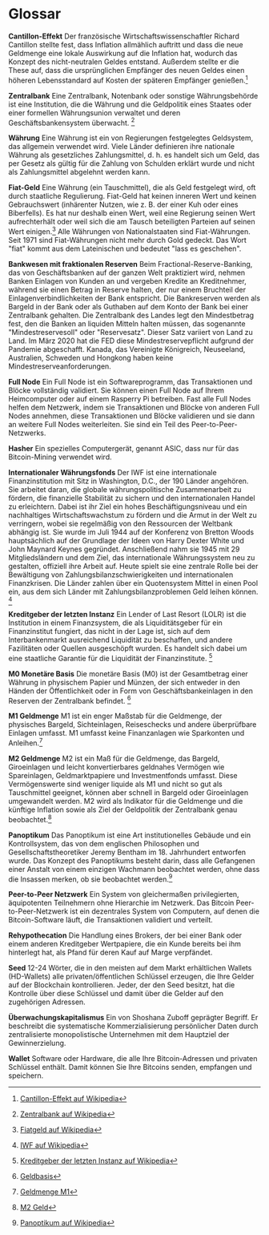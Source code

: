 # Glossar

**Cantillon-Effekt**
Der französische Wirtschaftswissenschaftler Richard Cantillon stellte fest, dass Inflation allmählich auftritt und dass die neue Geldmenge eine lokale Auswirkung auf die Inflation hat, wodurch das Konzept des nicht-neutralen Geldes entstand. Außerdem stellte er die These auf, dass die ursprünglichen Empfänger des neuen Geldes einen höheren Lebensstandard auf Kosten der späteren Empfänger genießen.[^79]

**Zentralbank**
Eine Zentralbank, Notenbank oder sonstige Währungsbehörde ist eine Institution, die die Währung und die Geldpolitik eines Staates oder einer formellen Währungsunion verwaltet und deren Geschäftsbankensystem überwacht. [^80]

**Währung**
Eine Währung ist ein von Regierungen festgelegtes Geldsystem, das allgemein verwendet wird. Viele Länder definieren ihre nationale Währung als gesetzliches Zahlungsmittel, d. h. es handelt sich um Geld, das per Gesetz als gültig für die Zahlung von Schulden erklärt wurde und nicht als Zahlungsmittel abgelehnt werden kann.

**Fiat-Geld** 
Eine Währung (ein Tauschmittel), die als Geld festgelegt wird, oft durch staatliche Regulierung. Fiat-Geld hat keinen inneren Wert und keinen Gebrauchswert (inhärenter Nutzen, wie z. B. der einer Kuh oder eines Biberfells). Es hat nur deshalb einen Wert, weil eine Regierung seinen Wert aufrechterhält oder weil sich die am Tausch beteiligten Parteien auf seinen Wert einigen.[^81] 
Alle Währungen von Nationalstaaten sind Fiat-Währungen. Seit 1971 sind Fiat-Währungen nicht mehr durch Gold gedeckt. Das Wort "fiat" kommt aus dem Lateinischen und bedeutet "lass es geschehen".

**Bankwesen mit fraktionalen Reserven**
Beim Fractional-Reserve-Banking, das von Geschäftsbanken auf der ganzen Welt praktiziert wird, nehmen Banken Einlagen von Kunden an und vergeben Kredite an Kreditnehmer, während sie einen Betrag in Reserve halten, der nur einem Bruchteil der Einlagenverbindlichkeiten der Bank entspricht. Die Bankreserven werden als Bargeld in der Bank oder als Guthaben auf dem Konto der Bank bei einer Zentralbank gehalten. Die Zentralbank des Landes legt den Mindestbetrag fest, den die Banken an liquiden Mitteln halten müssen, das sogenannte "Mindestreservesoll" oder "Reservesatz". Dieser Satz variiert von Land zu Land. Im März 2020 hat die FED diese Mindestreservepflicht aufgrund der Pandemie abgeschafft. Kanada, das Vereinigte Königreich, Neuseeland, Australien, Schweden und Hongkong haben keine Mindestreserveanforderungen.

**Full Node**
Ein Full Node ist ein Softwareprogramm, das Transaktionen und Blöcke vollständig validiert. Sie können einen Full Node auf Ihrem Heimcomputer oder auf einem Rasperry Pi betreiben. Fast alle Full Nodes helfen dem Netzwerk, indem sie Transaktionen und Blöcke von anderen Full Nodes annehmen, diese Transaktionen und Blöcke validieren und sie dann an weitere Full Nodes weiterleiten. Sie sind ein Teil des Peer-to-Peer-Netzwerks.

**Hasher**
Ein spezielles Computergerät, genannt ASIC, dass nur für das Bitcoin-Mining verwendet wird. 

**Internationaler Währungsfonds**
Der IWF ist eine internationale Finanzinstitution mit Sitz in Washington, D.C., der 190 Länder angehören. Sie arbeitet daran, die globale währungspolitische Zusammenarbeit zu fördern, die finanzielle Stabilität zu sichern und den internationalen Handel zu erleichtern. Dabei ist ihr Ziel ein hohes Beschäftigungsniveau und ein nachhaltiges Wirtschaftswachstum zu fördern und die Armut in der Welt zu verringern, wobei sie regelmäßig von den Ressourcen der Weltbank abhängig ist. Sie wurde im Juli 1944 auf der Konferenz von Bretton Woods hauptsächlich auf der Grundlage der Ideen von Harry Dexter White und John Maynard Keynes gegründet. Anschließend nahm sie 1945 mit 29 Mitgliedsländern und dem Ziel, das internationale Währungssystem neu zu gestalten, offiziell ihre Arbeit auf. Heute spielt sie eine zentrale Rolle bei der Bewältigung von Zahlungsbilanzschwierigkeiten und internationalen Finanzkrisen. Die Länder zahlen über ein Quotensystem Mittel in einen Pool ein, aus dem sich Länder mit Zahlungsbilanzproblemen Geld leihen können. [^82]

**Kreditgeber der letzten Instanz**
Ein Lender of Last Resort (LOLR) ist die Institution in einem Finanzsystem, die als Liquiditätsgeber für ein Finanzinstitut fungiert, das nicht in der Lage ist, sich auf dem Interbankenmarkt ausreichend Liquidität zu beschaffen, und andere Fazilitäten oder Quellen ausgeschöpft wurden. Es handelt sich dabei um eine staatliche Garantie für die Liquidität der Finanzinstitute. [^83]

**M0 Monetäre Basis**
Die monetäre Basis (M0) ist der Gesamtbetrag einer Währung in physischem Papier und Münzen, der sich entweder in den Händen der Öffentlichkeit oder in Form von Geschäftsbankeinlagen in den Reserven der Zentralbank befindet. [^84]

**M1 Geldmenge**
M1 ist ein enger Maßstab für die Geldmenge, der physisches Bargeld, Sichteinlagen, Reiseschecks und andere überprüfbare Einlagen umfasst. M1 umfasst keine Finanzanlagen wie Sparkonten und Anleihen.[^85]

**M2 Geldmenge**
M2 ist ein Maß für die Geldmenge, das Bargeld, Giroeinlagen und leicht konvertierbares geldnahes Vermögen wie Spareinlagen, Geldmarktpapiere und Investmentfonds umfasst. Diese Vermögenswerte sind weniger liquide als M1 und nicht so gut als Tauschmittel geeignet, können aber schnell in Bargeld oder Giroeinlagen umgewandelt werden. M2 wird als Indikator für die Geldmenge und die künftige Inflation sowie als Ziel der Geldpolitik der Zentralbank genau beobachtet.[^86]

**Panoptikum**
Das Panoptikum ist eine Art institutionelles Gebäude und ein Kontrollsystem, das von dem englischen Philosophen und Gesellschaftstheoretiker Jeremy Bentham im 18. Jahrhundert entworfen wurde. Das Konzept des Panoptikums besteht darin, dass alle Gefangenen einer Anstalt von einem einzigen Wachmann beobachtet werden, ohne dass die Insassen merken, ob sie beobachtet werden.[^87]

**Peer-to-Peer Netzwerk**
Ein System von gleichermaßen privilegierten, äquipotenten Teilnehmern ohne Hierarchie im Netzwerk. Das Bitcoin Peer-to-Peer-Netzwerk ist ein dezentrales System von Computern, auf denen die Bitcoin-Software läuft, die Transaktionen validiert und verteilt.

**Rehypothecation**
Die Handlung eines Brokers, der bei einer Bank oder einem anderen Kreditgeber Wertpapiere, die ein Kunde bereits bei ihm hinterlegt hat, als Pfand für deren Kauf auf Marge verpfändet.

**Seed**
12-24 Wörter, die in den meisten auf dem Markt erhältlichen Wallets (HD-Wallets) alle privaten/öffentlichen Schlüssel erzeugen, die Ihre Gelder auf der Blockchain kontrollieren. Jeder, der den Seed besitzt, hat die Kontrolle über diese Schlüssel und damit über die Gelder auf den zugehörigen Adressen.

**Überwachungskapitalismus**
Ein von Shoshana Zuboff geprägter Begriff. Er beschreibt die systematische Kommerzialisierung persönlicher Daten durch zentralisierte monopolistische Unternehmen mit dem Hauptziel der Gewinnerzielung.

**Wallet**
Software oder Hardware, die alle Ihre Bitcoin-Adressen und privaten Schlüssel enthält. Damit können Sie Ihre Bitcoins senden, empfangen und speichern.

[^79]: [Cantillon-Effekt auf Wikipedia](https://en.wikipedia.org/wiki/Richard_Cantillon)

[^80]: [Zentralbank auf Wikipedia](https://en.wikipedia.org/wiki/Central_bank)

[^81]: [Fiatgeld auf Wikipedia](https://en.wikipedia.org/wiki/Fiat_money)

[^82]: [IWF auf Wikipedia](https://en.wikipedia.org/wiki/International_Monetary_Fund)

[^83]: [Kreditgeber der letzten Instanz auf Wikipedia](https://en.wikipedia.org/wiki/Lender_of_last_resort)

[^84]: [Geldbasis](https://www.investopedia.com/terms/m/monetarybase.asp)

[^85]: [Geldmenge M1](https://www.investopedia.com/terms/m/m1.asp)

[^86]: [M2 Geld](https://www.investopedia.com/terms/m/m2.asp)

[^87]: [Panoptikum auf Wikipedia](https://en.wikipedia.org/wiki/Panopticon)
